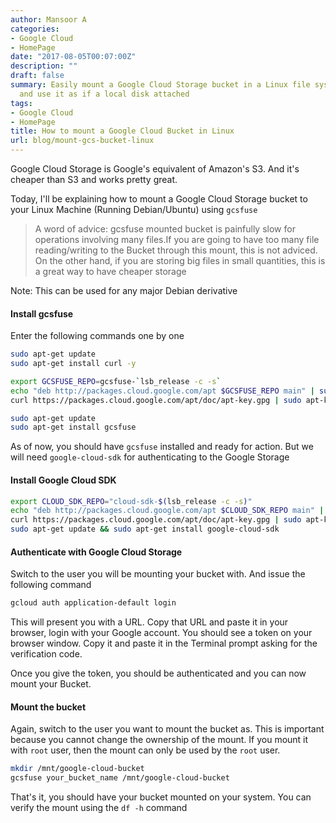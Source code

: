 ```yaml
---
author: Mansoor A
categories:
- Google Cloud
- HomePage
date: "2017-08-05T00:07:00Z"
description: ""
draft: false
summary: Easily mount a Google Cloud Storage bucket in a Linux file system using gcsfuse
  and use it as if a local disk attached
tags:
- Google Cloud
- HomePage
title: How to mount a Google Cloud Bucket in Linux
url: blog/mount-gcs-bucket-linux
---
```



Google Cloud Storage is Google's equivalent of Amazon's S3. And it's cheaper than S3 and works pretty great.

Today, I'll be explaining how to mount a Google Cloud Storage bucket to your Linux Machine (Running Debian/Ubuntu)
using `gcsfuse`

> A word of advice: gcsfuse mounted bucket is painfully slow for operations involving many files.If you are going to have too many file reading/writing to the Bucket through this mount, this is not adviced. On the other hand, if you are storing big files in small quantities, this is a great way to have cheaper storage

Note: This can be used for any major Debian derivative

#### Install gcsfuse
Enter the following commands one by one

```bash
sudo apt-get update
sudo apt-get install curl -y

export GCSFUSE_REPO=gcsfuse-`lsb_release -c -s`
echo "deb http://packages.cloud.google.com/apt $GCSFUSE_REPO main" | sudo tee /etc/apt/sources.list.d/gcsfuse.list
curl https://packages.cloud.google.com/apt/doc/apt-key.gpg | sudo apt-key add -

sudo apt-get update
sudo apt-get install gcsfuse
```

As of now, you should have `gcsfuse` installed and ready for action. But we will need `google-cloud-sdk` for authenticating to the Google Storage

#### Install Google Cloud SDK

```bash
export CLOUD_SDK_REPO="cloud-sdk-$(lsb_release -c -s)"
echo "deb http://packages.cloud.google.com/apt $CLOUD_SDK_REPO main" | sudo tee -a /etc/apt/sources.list.d/google-cloud-sdk.list
curl https://packages.cloud.google.com/apt/doc/apt-key.gpg | sudo apt-key add -
sudo apt-get update && sudo apt-get install google-cloud-sdk
```

#### Authenticate with Google Cloud Storage
Switch to the user you will be mounting your bucket with. And issue the following command

```bash
gcloud auth application-default login
```

This will present you with a URL. Copy that URL and paste it in your browser, login with your Google account.
You should see a token on your browser window. Copy it and paste it in the Terminal prompt asking for the verification code.

Once you give the token, you should be authenticated and you can now mount your Bucket.

#### Mount the bucket
Again, switch to the user you want to mount the bucket as. This is important because you cannot change the ownership of the mount.
If you mount it with `root` user, then the mount can only be used by the `root` user.

```bash
mkdir /mnt/google-cloud-bucket
gcsfuse your_bucket_name /mnt/google-cloud-bucket
```

That's it, you should have your bucket mounted on your system. You can verify the mount using the `df -h` command

